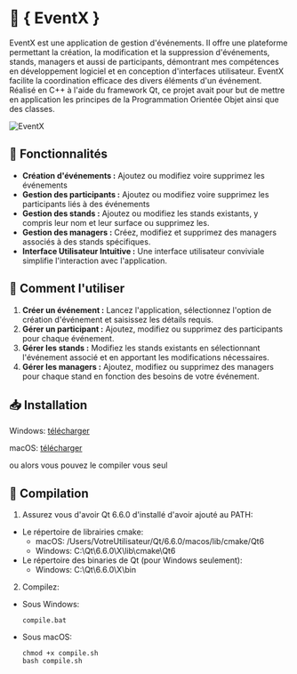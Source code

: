 # 📅 **{ EventX }**


EventX est une application de gestion d'événements. Il offre une plateforme permettant la création, la modification et la suppression d'événements, stands, managers et aussi de participants, démontrant mes compétences en développement logiciel et en conception d'interfaces utilisateur. EventX facilite la coordination efficace des divers éléments d'un événement. Réalisé en C++ à l'aide du framework Qt, ce projet avait pour but de mettre en application les principes de la Programmation Orientée Objet ainsi que des classes.

![EventX](https://i.imgur.com/gjX7Pxb.png)



## 🔧 Fonctionnalités

- **Création d'événements :** Ajoutez ou modifiez voire supprimez les événements
- **Gestion des participants :** Ajoutez ou modifiez voire supprimez les participants liés à des événements
- **Gestion des stands :** Ajoutez ou modifiez les stands existants, y compris leur nom et leur surface ou supprimez les.
- **Gestion des managers :** Créez, modifiez et supprimez des managers associés à des stands spécifiques.
- **Interface Utilisateur Intuitive :** Une interface utilisateur conviviale simplifie l'interaction avec l'application.

## 📖 Comment l'utiliser

1. **Créer un événement :** Lancez l'application, sélectionnez l'option de création d'événement et saisissez les détails requis.
3. **Gérer un participant :** Ajoutez, modifiez ou supprimez des participants pour chaque événement.
2. **Gérer les stands :** Modifiez les stands existants en sélectionnant l'événement associé et en apportant les modifications nécessaires.
3. **Gérer les managers :** Ajoutez, modifiez ou supprimez des managers pour chaque stand en fonction des besoins de votre événement.

## 📥️ Installation

Windows: [télécharger](https://github.com/belmeg/projet-poo/releases/)

macOS: [télécharger](https://github.com/belmeg/projet-poo/releases/)

ou alors vous pouvez le compiler vous seul

## 🔨 Compilation

1. Assurez vous d'avoir Qt 6.6.0 d'installé d'avoir ajouté au PATH:
- Le répertoire de librairies cmake:
    - macOS: /Users/VotreUtilisateur/Qt/6.6.0/macos/lib/cmake/Qt6
    - Windows: C:\Qt\6.6.0\X\lib\cmake\Qt6
- Le répertoire des binaries de Qt (pour Windows seulement):
    - Windows: C:\Qt\6.6.0\X\bin
2. Compilez:
- Sous Windows:
    ```
    compile.bat
    ```
- Sous macOS:
    ```
    chmod +x compile.sh
    bash compile.sh
    ```
